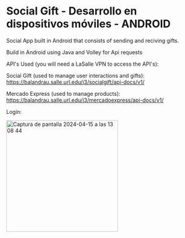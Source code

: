 # Social Gift - Desarrollo en dispositivos móviles - ANDROID
Social App built in Android that consists of sending and reciving gifts.

Build in Android using Java and Volley for Api requests

API's Used (you will need a LaSalle VPN to access the API's):

Social Gift (used to manage user interactions and gifts): https://balandrau.salle.url.edu/i3/socialgift/api-docs/v1/

Mercado Express (used to manage products): https://balandrau.salle.url.edu/i3/mercadoexpress/api-docs/v1/

Login:

<img width="296" alt="Captura de pantalla 2024-04-15 a las 13 08 44" src="https://github.com/OscarRD22/Social_Gift/assets/118936787/2397c5f6-3aa3-4a1b-86b4-00aafc5f6656">

